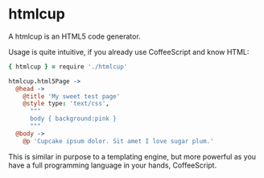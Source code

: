 htmlcup
=======

A htmlcup is an HTML5 code generator.

Usage is quite intuitive, if you already use CoffeeScript and know HTML:

````coffeescript
{ htmlcup } = require './htmlcup'

htmlcup.html5Page ->
  @head ->
    @title 'My sweet test page'
    @style type: 'text/css',
      """
      body { background:pink }
      """
  @body ->
    @p 'Cupcake ipsum dolor. Sit amet I love sugar plum.'
````

This is similar in purpose to a templating engine, but more powerful as you have a full programming language in your hands, CoffeeScript.
